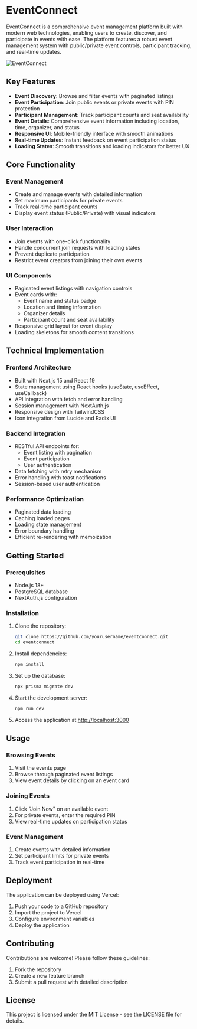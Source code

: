 # EventConnect

EventConnect is a comprehensive event management platform built with modern web technologies, enabling users to create, discover, and participate in events with ease. The platform features a robust event management system with public/private event controls, participant tracking, and real-time updates.

![EventConnect](https://i.sstatic.net/y9DpT.jpg)

## Key Features

- **Event Discovery**: Browse and filter events with paginated listings
- **Event Participation**: Join public events or private events with PIN protection
- **Participant Management**: Track participant counts and seat availability
- **Event Details**: Comprehensive event information including location, time, organizer, and status
- **Responsive UI**: Mobile-friendly interface with smooth animations
- **Real-time Updates**: Instant feedback on event participation status
- **Loading States**: Smooth transitions and loading indicators for better UX

## Core Functionality

### Event Management
- Create and manage events with detailed information
- Set maximum participants for private events
- Track real-time participant counts
- Display event status (Public/Private) with visual indicators

### User Interaction
- Join events with one-click functionality
- Handle concurrent join requests with loading states
- Prevent duplicate participation
- Restrict event creators from joining their own events

### UI Components
- Paginated event listings with navigation controls
- Event cards with:
  - Event name and status badge
  - Location and timing information
  - Organizer details
  - Participant count and seat availability
- Responsive grid layout for event display
- Loading skeletons for smooth content transitions

## Technical Implementation

### Frontend Architecture
- Built with Next.js 15 and React 19
- State management using React hooks (useState, useEffect, useCallback)
- API integration with fetch and error handling
- Session management with NextAuth.js
- Responsive design with TailwindCSS
- Icon integration from Lucide and Radix UI

### Backend Integration
- RESTful API endpoints for:
  - Event listing with pagination
  - Event participation
  - User authentication
- Data fetching with retry mechanism
- Error handling with toast notifications
- Session-based user authentication

### Performance Optimization
- Paginated data loading
- Caching loaded pages
- Loading state management
- Error boundary handling
- Efficient re-rendering with memoization

## Getting Started

### Prerequisites
- Node.js 18+
- PostgreSQL database
- NextAuth.js configuration

### Installation
1. Clone the repository:
   ```bash
   git clone https://github.com/yourusername/eventconnect.git
   cd eventconnect
   ```

2. Install dependencies:
   ```bash
   npm install
   ```

3. Set up the database:
   ```bash
   npx prisma migrate dev
   ```

4. Start the development server:
   ```bash
   npm run dev
   ```

5. Access the application at [http://localhost:3000](http://localhost:3000)

## Usage

### Browsing Events
1. Visit the events page
2. Browse through paginated event listings
3. View event details by clicking on an event card

### Joining Events
1. Click "Join Now" on an available event
2. For private events, enter the required PIN
3. View real-time updates on participation status

### Event Management
1. Create events with detailed information
2. Set participant limits for private events
3. Track event participation in real-time

## Deployment

The application can be deployed using Vercel:

1. Push your code to a GitHub repository
2. Import the project to Vercel
3. Configure environment variables
4. Deploy the application

## Contributing

Contributions are welcome! Please follow these guidelines:
1. Fork the repository
2. Create a new feature branch
3. Submit a pull request with detailed description

## License

This project is licensed under the MIT License - see the LICENSE file for details.
